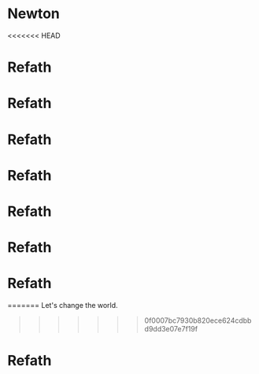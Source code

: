 # Newton
<<<<<<< HEAD
# Refath
# Refath
# Refath
# Refath
# Refath
# Refath
# Refath
=======
Let's change the world.
>>>>>>> 0f0007bc7930b820ece624cdbbd9dd3e07e7f19f
# Refath

